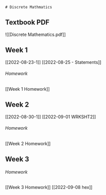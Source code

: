 	# Discrete Mathmatics
## Textbook PDF
![[Discrete Mathematics.pdf]]

## Week 1
[[2022-08-23-1]]
[[2022-08-25 - Statements]]
###### Homework
[[Week 1 Homework]]

## Week 2
[[2022-08-30-1]]
[[2022-09-01 WRKSHT2]]
###### Homework
[[Week 2 Homework]]

## Week 3

###### Homework
[[Week 3 Homework]]
[[2022-09-08 hex]]
